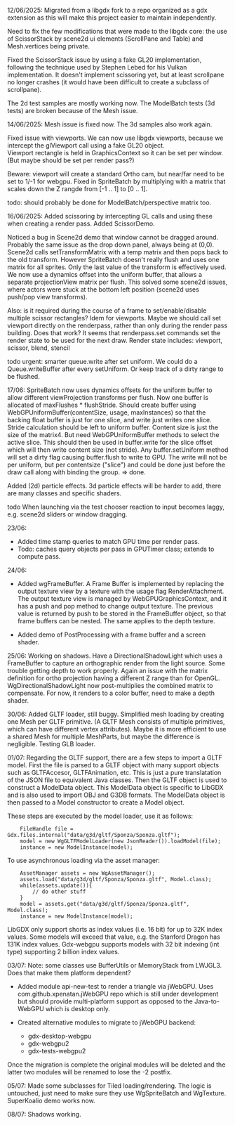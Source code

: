 12/06/2025:
Migrated from a libgdx fork to a repo organized as a gdx extension as this will make this project easier to maintain independently.

Need to fix the few modifications that were made to the libgdx core:  the use of ScissorStack by scene2d ui elements (ScrollPane and Table) and Mesh.vertices being private.

Fixed the ScissorStack issue by using a fake GL20 implementation, following the technique used by Stephen Lebed for his Vulkan implementation. It doesn't implement scissoring yet, but at least
scrollpane no longer crashes (it would have been difficult to create a subclass of scrollpane).

The 2d test samples are mostly working now.  The ModelBatch tests (3d tests) are broken because of the Mesh issue.

14/06/2025:
Mesh issue is fixed now. The 3d samples also work again.

Fixed issue with viewports. We can now use libgdx viewports, because we intercept 
the glViewport call using a fake GL20 object.  
Viewport rectangle is held in GraphicsContext so it can be set per window.
(But maybe should be set per render pass?)

Beware: viewport will create a standard Ortho cam, 
but near/far need to be set to 1/-1 for webgpu.
Fixed in SpriteBatch by multiplying with a matrix that scales down the Z rangde from [-1 .. 1] to [0 .. 1].

todo: should probably be done for ModelBatch/perspective matrix too.

16/06/2025:
Added scissoring by intercepting GL calls and using these when creating a render pass.
Added ScissorDemo.

Noticed a bug in Scene2d demo that window cannot be dragged around. Probably the same issue as the drop down panel, always being at (0,0).
Scene2d calls setTransformMatrix with a temp matrix and then pops back to the old transform.
However SpriteBatch doesn't really flush and uses one matrix for all sprites. Only the last value of the transform is effectively used.
We now use a dynamics offset into the uniform buffer, that allows a separate projectionView matrix per flush.
This solved some scene2d issues, where actors were stuck at the bottom left position (scene2d uses push/pop view transforms).


Also: is it required during the course of a frame to set/enable/disable multiple scissor rectangles? Idem for viewports.
Maybe we should call set viewport directly on the renderpass, rather than only during the render pass building.
Does that work? It seems that renderpass.set commands set the render state to be used for the next draw.
Render state includes: viewport, scissor, blend, stencil

todo urgent: smarter queue.write after set uniform.
We could do a Queue.writeBuffer after every setUniform.
Or keep track of a dirty range to be flushed.

17/06:
SpriteBatch now uses dynamics offsets for the uniform buffer to allow different viewProjection transforms per flush.
Now one buffer is allocated of maxFlushes * flushStride.  Should create buffer using WebGPUniformBuffer(contentSize, usage, maxInstances)
so that the backing float buffer is just for one slice, and write just writes one slice. Stride calculation should be left to uniform buffer.
Content size is just the size of the matrix4.
But need WebGPUniformBuffer methods to select the active slice.  This should then be used in buffer.write for the slice offset which will then
write content size (not stride). Any buffer.setUniform method will set a dirty flag causing buffer.flush to write to GPU.  The write
will not be per uniform, but per contentsize ("slice") and could be done just before the draw call along with binding the group.
=> done.

Added (2d) particle effects.
3d particle effects will be harder to add, there are many classes and specific shaders.

todo When launching via the test chooser reaction to input becomes laggy, e.g. scene2d sliders or window dragging.

23/06:
- Added time stamp queries to match GPU time per render pass.
- Todo: caches query objects per pass in GPUTimer class; extends to compute pass.

24/06:
- Added wgFrameBuffer. A Frame Buffer is implemented by replacing the output texture view by a texture 
with the usage flag RenderAttachment.  The output texture view is managed by WebGPUGraphicsContext, and it has a push and pop method to change output texture. The previous value is returned by push to be stored in the FrameBuffer object, so that frame buffers can be nested.
The same applies to the depth texture.

 
- Added demo of PostProcessing with a frame buffer and a screen shader.

25/06:
Working on shadows. Have a DirectionalShadowLight which uses a FrameBuffer to capture an orthographic render from the light source.
Some trouble getting depth to work properly.  Again an issue with the matrix definition for ortho projection having a different Z range than for OpenGL.
WgDirectionalShadowLight now post-multiplies the combined matrix to compensate.
For now, it renders to a color buffer, need to make a depth shader.
 
30/06:
Added GLTF loader, still buggy.
Simplified mesh loading by creating one Mesh per GLTF primitive. (A GLTF Mesh consists of multiple primitives, which can have different vertex attributes).
Maybe it is more efficient to use a shared Mesh for multiple MeshParts, but maybe the difference is negligible.
Testing GLB loader. 

01/07:
Regarding the GLTF support, there are a few steps to import a GLTF model.
First the file is parsed to a GLTF object with many support objects such as GLTFAccesor, GLTFAnimation, etc.
This is just a pure translatation of the JSON file to equivalent Java classes.
Then the GLTF object is used to construct a ModelData object.  This ModelData object is specific to LibGDX 
and is also used to import OBJ and G3DB formats. 
The ModelData object is then passed to a Model constructor to create a Model object.

These steps are executed by the model loader, use it as follows:

        FileHandle file = Gdx.files.internal("data/g3d/gltf/Sponza/Sponza.gltf");
        model = new WgGLTFModelLoader(new JsonReader()).loadModel(file);
		instance = new ModelInstance(model);

To use asynchronous loading via the asset manager:

		AssetManager assets = new WgAssetManager();
		assets.load("data/g3d/gltf/Sponza/Sponza.gltf", Model.class);
		while(assets.update()){
			// do other stuff
		}
		model = assets.get("data/g3d/gltf/Sponza/Sponza.gltf", Model.class);
		instance = new ModelInstance(model);
		

LibGDX only support shorts as index values (i.e. 16 bit) for up to 32K index values. Some models will exceed that value, e.g. the Stanford Dragon has 131K index values.
Gdx-webgpu supports models with 32 bit indexing (int type) supporting 2 billion index values.	


03/07:
Note: some classes use BufferUtils or MemoryStack from LWJGL3. Does that make them platform dependent?

- Added module api-new-test to render a triangle via jWebGPU. Uses com.github.xpenatan.jWebGPU repo which is still under development but should
provide multi-platform support as opposed to the Java-to-WebGPU which is desktop only.

- Created alternative modules to migrate to jWebGPU backend:
  - gdx-desktop-webgpu
  - gdx-webgpu2
  - gdx-tests-webgpu2

Once the migration is complete the original modules will be deleted and the latter two modules will be renamed to lose the -2 postfix.

05/07: Made some subclasses for Tiled loading/rendering.  The logic is untouched, just need to make sure they use WgSpriteBatch and
WgTexture.  SuperKoalio demo works now.

08/07: Shadows working.


	
